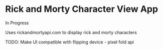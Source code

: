 # Rick and Morty Character View App
In Progress

Uses rickandmortyapi.com to display rick and morty characters


TODO: Make UI compatible with flipping device - pixel fold api
